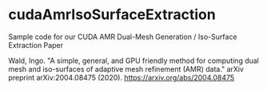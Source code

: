 # cudaAmrIsoSurfaceExtraction

Sample code for our CUDA AMR Dual-Mesh Generation / Iso-Surface
Extraction Paper

Wald, Ingo. "A simple, general, and GPU friendly method for computing
dual mesh and iso-surfaces of adaptive mesh refinement (AMR) data."
arXiv preprint arXiv:2004.08475 (2020).
<https://arxiv.org/abs/2004.08475>
